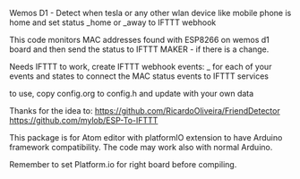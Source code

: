 
Wemos D1 - Detect when tesla or any other wlan device like mobile phone is home and
set status <device>_home or <device>_away to IFTTT webhook

This code monitors MAC addresses found with ESP8266 on wemos d1 board
and then send the status to IFTTT MAKER - if there is a change.

Needs IFTTT to work, create IFTTT webhook events:
<devicename>_<deviceState>
for each of your events and states to connect the MAC status events to IFTTT services

to use, copy config.org to config.h and update with your own data

Thanks for the idea to:
  https://github.com/RicardoOliveira/FriendDetector
  https://github.com/mylob/ESP-To-IFTTT

This package is for Atom editor with platformIO extension to have Arduino framework compatibility. The code may work also with normal Arduino.

Remember to set Platform.io for right board before compiling.
